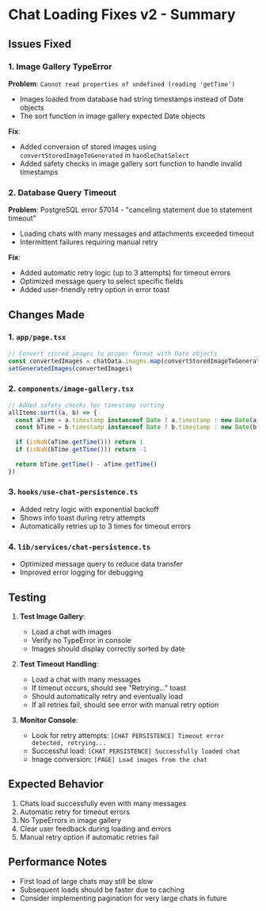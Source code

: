 # Chat Loading Fixes v2 - Summary

## Issues Fixed

### 1. Image Gallery TypeError
**Problem**: `Cannot read properties of undefined (reading 'getTime')`
- Images loaded from database had string timestamps instead of Date objects
- The sort function in image gallery expected Date objects

**Fix**:
- Added conversion of stored images using `convertStoredImageToGenerated` in `handleChatSelect`
- Added safety checks in image gallery sort function to handle invalid timestamps

### 2. Database Query Timeout
**Problem**: PostgreSQL error 57014 - "canceling statement due to statement timeout"
- Loading chats with many messages and attachments exceeded timeout
- Intermittent failures requiring manual retry

**Fix**:
- Added automatic retry logic (up to 3 attempts) for timeout errors
- Optimized message query to select specific fields
- Added user-friendly retry option in error toast

## Changes Made

### 1. `app/page.tsx`
```typescript
// Convert stored images to proper format with Date objects
const convertedImages = chatData.images.map(convertStoredImageToGenerated)
setGeneratedImages(convertedImages)
```

### 2. `components/image-gallery.tsx`
```typescript
// Added safety checks for timestamp sorting
allItems.sort((a, b) => {
  const aTime = a.timestamp instanceof Date ? a.timestamp : new Date(a.timestamp)
  const bTime = b.timestamp instanceof Date ? b.timestamp : new Date(b.timestamp)
  
  if (isNaN(aTime.getTime())) return 1
  if (isNaN(bTime.getTime())) return -1
  
  return bTime.getTime() - aTime.getTime()
})
```

### 3. `hooks/use-chat-persistence.ts`
- Added retry logic with exponential backoff
- Shows info toast during retry attempts
- Automatically retries up to 3 times for timeout errors

### 4. `lib/services/chat-persistence.ts`
- Optimized message query to reduce data transfer
- Improved error logging for debugging

## Testing

1. **Test Image Gallery**:
   - Load a chat with images
   - Verify no TypeError in console
   - Images should display correctly sorted by date

2. **Test Timeout Handling**:
   - Load a chat with many messages
   - If timeout occurs, should see "Retrying..." toast
   - Should automatically retry and eventually load
   - If all retries fail, should see error with manual retry option

3. **Monitor Console**:
   - Look for retry attempts: `[CHAT PERSISTENCE] Timeout error detected, retrying...`
   - Successful load: `[CHAT PERSISTENCE] Successfully loaded chat`
   - Image conversion: `[PAGE] Load images from the chat`

## Expected Behavior

1. Chats load successfully even with many messages
2. Automatic retry for timeout errors
3. No TypeErrors in image gallery
4. Clear user feedback during loading and errors
5. Manual retry option if automatic retries fail

## Performance Notes

- First load of large chats may still be slow
- Subsequent loads should be faster due to caching
- Consider implementing pagination for very large chats in future